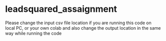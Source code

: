 # leadsquared_assaignment

Please change the input csv file location if you are running this code on local PC, or your own colab and also change the output location in the same way while running the code 
